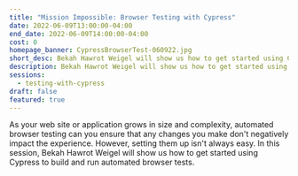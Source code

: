 ```yaml
---
title: "Mission Impossible: Browser Testing with Cypress"
date: 2022-06-09T13:00:00-04:00
end_date: 2022-06-09T14:00:00-04:00
cost: 0
homepage_banner: CypressBrowserTest-060922.jpg
short_desc: Bekah Hawrot Weigel will show us how to get started using Cypress to build and run automated browser tests.
description: Bekah Hawrot Weigel will show us how to get started using Cypress to build and run automated browser tests.
sessions:
  - testing-with-cypress
draft: false
featured: true
---
```


As your web site or application grows in size and complexity, automated browser testing can you ensure that any changes you make don't negatively impact the experience. However, setting them up isn't always easy. In this session, Bekah Hawrot Weigel will show us how to get started using Cypress to build and run automated browser tests.
